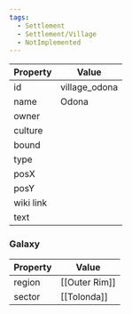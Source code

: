 ```yaml
---
tags:
  - Settlement
  - Settlement/Village
  - NotImplemented
---
```


| Property  | Value         |
| --------- | ------------- |
| id        | village_odona |
| name      | Odona         |
| owner     |               |
| culture   |               |
| bound     |               |
| type      |               |
| posX      |               |
| posY      |               |
| wiki link |               |
| text      |               |

### Galaxy
| Property | Value         |
| -------- | ------------- |
| region   | [[Outer Rim]] |
| sector   | [[Tolonda]]   |
